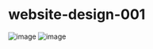 # website-design-001
![image](https://user-images.githubusercontent.com/15544026/196496166-1ca97401-0e08-4957-96eb-5475850915bf.png)
![image](https://user-images.githubusercontent.com/15544026/196642515-28072cc8-6cde-417a-bf36-1efc404c6cc6.png)

